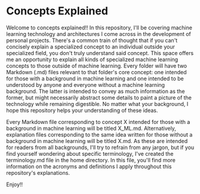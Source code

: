 # Concepts Explained
Welcome to concepts explained!! In this repository, I'll be covering machine learning technology and architectures I come across in the development of personal projects. There's a common train of thought that if you can't concisely explain a specialized concept to an individual outside your specialized field, you don't truly understand said concept. This space offers me an opportunity to explain all kinds of specialized machine learning concepts to those outside of machine learning. Every folder will have two Markdown (.md) files relevant to that folder's core concept: one intended for those with a background in machine learning and one intended to be understood by anyone and everyone without a machine learning background. The latter is intended to convey as much information as the former, but might necessarily abstract some details to paint a picture of the technology while remaining digestible. No matter what your background, I hope this repository helps your understanding of these ideas.

Every Markdown file corresponding to concept X intended for those with a background in machine learning will be titled X_ML.md. Alternatively, explanation files corresponding to the same idea written for those without a background in machine learning will be titled X.md. As these are intended for readers from all backgrounds, I'll try to refrain from any jargon, but if you find yourself wondering about specific terminology, I've created the terminology.md file in the home directory. In this file, you'll find more information on the acronyms and definitions I apply throughout this repository's explanations.

Enjoy!!

